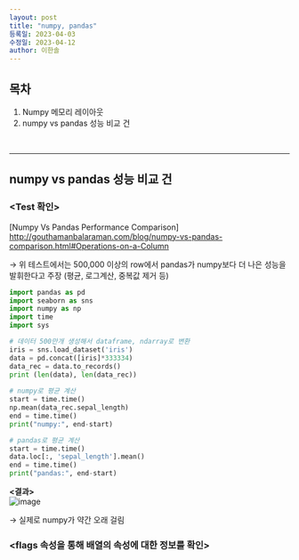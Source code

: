 ```yaml
---
layout: post
title: "numpy, pandas"
등록일: 2023-04-03
수정일: 2023-04-12
author: 이한솔
---
```


## **목차**
1. Numpy 메모리 레이아웃
2. numpy vs pandas 성능 비교 건

<Br>
   
---

## **numpy vs pandas 성능 비교 건**
### **<Test 확인>**
[Numpy Vs Pandas Performance Comparison] <BR>
<http://gouthamanbalaraman.com/blog/numpy-vs-pandas-comparison.html#Operations-on-a-Column>
   
→ 위 테스트에서는 500,000 이상의 row에서 pandas가 numpy보다 더 나은 성능을 발휘한다고 주장 (평균, 로그계산, 중복값 제거 등)

```python
import pandas as pd
import seaborn as sns
import numpy as np
import time
import sys

# 데이터 500만개 생성해서 dataframe, ndarray로 변환
iris = sns.load_dataset('iris')
data = pd.concat([iris]*333334)
data_rec = data.to_records()
print (len(data), len(data_rec))
   
# numpy로 평균 계산
start = time.time()
np.mean(data_rec.sepal_length)
end = time.time()
print("numpy:", end-start)

# pandas로 평균 계산
start = time.time()
data.loc[:, 'sepal_length'].mean()
end = time.time()
print("pandas:", end-start)

```

**<결과>** <BR>
![image](https://user-images.githubusercontent.com/109563345/231366441-8434755c-4fcd-4f7c-903d-c109d2b925f3.png)
   
→ 실제로 numpy가 약간 오래 걸림
   
### **<flags 속성을 통해 배열의 속성에 대한 정보를 확인>**  
 
   
